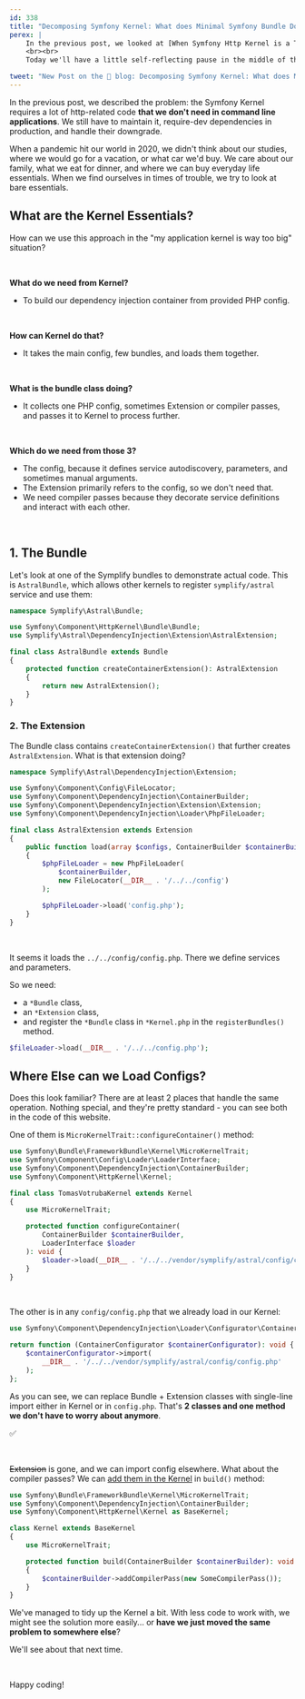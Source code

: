 ```yaml
---
id: 338
title: "Decomposing Symfony Kernel: What does Minimal Symfony Bundle Do"
perex: |
    In the previous post, we looked at [When Symfony Http Kernel is a Too Big Hammer to Use](/blog/when-symfony-http-kernel-is-too-big-hammer-to-use). We talked about the enormous content this package provides, but we don't need it.
    <br><br>
    Today we'll have a little self-reflecting pause in the middle of the 4-post journey. We'll look at the main glue in Symfony Kernel - the Bundle. **Can we find a way to decompose it and use it without Kernel?**

tweet: "New Post on the 🐘 blog: Decomposing Symfony Kernel: What does Minimal Symfony Bundle Do"
---
```


In the previous post, we described the problem: the Symfony Kernel requires a lot of http-related code **that we don't need in command line applications**. We still have to maintain it, require-dev dependencies in production, and handle their downgrade.

When a pandemic hit our world in 2020, we didn't think about our studies, where we would go for a vacation, or what car we'd buy. We care about our family, what we eat for dinner, and where we can buy everyday life essentials. When we find ourselves in times of trouble, we try to look at bare essentials.

## What are the Kernel Essentials?

How can we use this approach in the "my application kernel is way too big" situation?

<br>

**What do we need from Kernel?**
* To build our dependency injection container from provided PHP config.

<br>

**How can Kernel do that?**
* It takes the main config, few bundles, and loads them together.

<br>

**What is the bundle class doing?**
* It collects one PHP config, sometimes Extension or compiler passes, and passes it to Kernel to process further.

<br>

**Which do we need from those 3?**
* The config, because it defines service autodiscovery, parameters, and sometimes manual arguments.
* The Extension primarily refers to the config, so we don't need that.
* We need compiler passes because they decorate service definitions and interact with each other.

<br>

## 1. The Bundle

Let's look at one of the Symplify bundles to demonstrate actual code. This is `AstralBundle`, which allows other kernels to register `symplify/astral` service and use them:

```php
namespace Symplify\Astral\Bundle;

use Symfony\Component\HttpKernel\Bundle\Bundle;
use Symplify\Astral\DependencyInjection\Extension\AstralExtension;

final class AstralBundle extends Bundle
{
    protected function createContainerExtension(): AstralExtension
    {
        return new AstralExtension();
    }
}
```

### 2. The Extension

The Bundle class contains `createContainerExtension()` that further creates `AstralExtension`. What is that extension doing?

```php
namespace Symplify\Astral\DependencyInjection\Extension;

use Symfony\Component\Config\FileLocator;
use Symfony\Component\DependencyInjection\ContainerBuilder;
use Symfony\Component\DependencyInjection\Extension\Extension;
use Symfony\Component\DependencyInjection\Loader\PhpFileLoader;

final class AstralExtension extends Extension
{
    public function load(array $configs, ContainerBuilder $containerBuilder): void
    {
        $phpFileLoader = new PhpFileLoader(
            $containerBuilder,
            new FileLocator(__DIR__ . '/../../config')
        );

        $phpFileLoader->load('config.php');
    }
}
```

<br>

It seems it loads the `../../config/config.php`. There we define services and parameters.

So we need:
* a `*Bundle` class,
* an `*Extension` class,
* and register the `*Bundle` class in `*Kernel.php` in the `registerBundles()` method.

```php
$fileLoader->load(__DIR__ . '/../../config.php');
```

## Where Else can we Load Configs?

Does this look familiar? There are at least 2 places that handle the same operation. Nothing special, and they're pretty standard - you can see both in the code of this website.

One of them is `MicroKernelTrait::configureContainer()` method:

```php
use Symfony\Bundle\FrameworkBundle\Kernel\MicroKernelTrait;
use Symfony\Component\Config\Loader\LoaderInterface;
use Symfony\Component\DependencyInjection\ContainerBuilder;
use Symfony\Component\HttpKernel\Kernel;

final class TomasVotrubaKernel extends Kernel
{
    use MicroKernelTrait;

    protected function configureContainer(
        ContainerBuilder $containerBuilder,
        LoaderInterface $loader
    ): void {
        $loader->load(__DIR__ . '/../../vendor/symplify/astral/config/config.php');
    }
}
```

<br>

The other is in any `config/config.php` that we already load in our Kernel:

```php
use Symfony\Component\DependencyInjection\Loader\Configurator\ContainerConfigurator;

return function (ContainerConfigurator $containerConfigurator): void {
    $containerConfigurator->import(
        __DIR__ . '/../../vendor/symplify/astral/config/config.php'
    );
};
```

As you can see, we can replace Bundle + Extension classes with single-line import either in Kernel or in `config.php`. That's **2 classes and one method we don't have to worry about anymore**.

<p class="text-success pt-3 pb-3">
    ✅
</p>

<br>

~~Extension~~ is gone, and we can import config elsewhere. What about the compiler passes? We can [add them in the Kernel](https://symfony.com/doc/current/service_container/compiler_passes.html) in `build()` method:

```php
use Symfony\Bundle\FrameworkBundle\Kernel\MicroKernelTrait;
use Symfony\Component\DependencyInjection\ContainerBuilder;
use Symfony\Component\HttpKernel\Kernel as BaseKernel;

class Kernel extends BaseKernel
{
    use MicroKernelTrait;

    protected function build(ContainerBuilder $containerBuilder): void
    {
        $containerBuilder->addCompilerPass(new SomeCompilerPass());
    }
}
```

We've managed to tidy up the Kernel a bit. With less code to work with, we might see the solution more easily... or **have we just moved the same problem to somewhere else**?

We'll see about that next time.

<br>

Happy coding!
